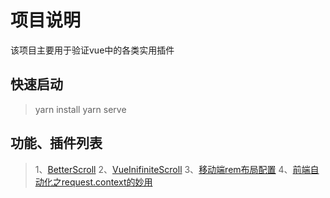 # 项目说明

该项目主要用于验证vue中的各类实用插件

## 快速启动

> yarn install
> yarn serve

## 功能、插件列表

> 1、[BetterScroll](./docs/BetterScroll.md)
> 2、[VueInifiniteScroll](./docs/VueInfiniteScroll.md)
> 3、[移动端rem布局配置](./docs/rem布局.md)
> 4、[前端自动化之request.context的妙用](./docs/require-context的使用.md)
